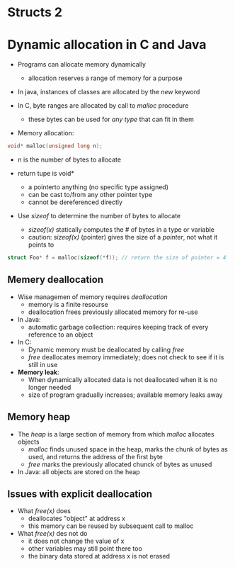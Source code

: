# Structs 2
# Dynamic allocation in C and Java
* Programs can allocate memory dynamically
	* allocation reserves a range of memory for a purpose
* In java, instances of classes are allocated by the *new* keyword
* In C, byte ranges are allocated by call to *malloc* procedure
	* these bytes can be used for *any type* that can fit in them

* Memory allocation:

```cpp
void* malloc(unsigned long n);
```

* n is the number of bytes to allocate
* return tupe is void*
	* a pointerto anything (no specific type assigned)
	* can be cast to/from any other pointer type
	* cannot be dereferenced directly

* Use *sizeof* to determine the number of bytes to allocate
	* *sizeof(x)* statically computes the # of bytes in a type or variable
	* caution: *sizeof(x)* (pointer) gives the size of a *pointer*, not what it points to
```cpp
struct Foo* f = malloc(sizeof(*f)); // return the size of pointer = 4
```

## Memery deallocation
* Wise managemen of memory requires *deallocation*
	* memory is a finite resourse
	* deallocation frees previously allocated memory for re-use
* In Java:
	* automatic garbage collection: requires keeping track of every reference to an object
* In C:
	* Dynamic memory must be deallocated by calling *free*
	* *free* deallocates memory immediately; does not check to see if it is still in use
* **Memory leak**:
	* When dynamically allocated data is not deallocated when it is no longer needed
	* size of program gradually increases; available memory leaks away

## Memory heap
* The *heap* is a large section of memory from which *malloc* allocates objects
	* *malloc* finds unused space in the heap, marks the chunk of bytes as used, and returns the address of the first byte
	* *free* marks the previously allocated chunck of bytes as unused
* In Java: all objects are stored on the heap

## Issues with explicit deallocation
* What *free(x)* does
	* deallocates "object" at address x
	* this memory can be reused by subsequent call to malloc
* What *free(x)* des not do
	* it does not change the value of x
	* other variables may still point there too 
	* the binary data stored at address x is not erased
